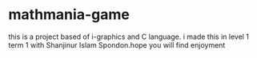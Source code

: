 # mathmania-game
this is a project based of i-graphics and C language. i made this in level 1 term 1 with Shanjinur Islam Spondon.hope you will find enjoyment
